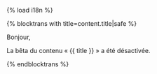 {% load i18n %}

{% blocktrans with title=content.title|safe %}

Bonjour,

La bêta du contenu « {{ title }} » a été désactivée.

{%  endblocktrans %}
